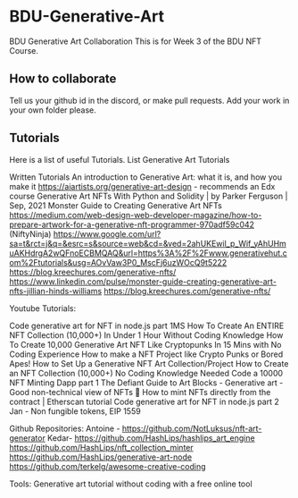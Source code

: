 # BDU-Generative-Art
BDU Generative Art Collaboration
This is for Week 3 of the BDU NFT Course.

## How to collaborate

Tell us your github id in the discord, or make pull requests. Add your work in your own folder please. 
## Tutorials
Here is a list of useful Tutorials. List Generative Art Tutorials

Written Tutorials
An introduction to Generative Art: what it is, and how you make it
https://aiartists.org/generative-art-design - recommends an Edx course
Generative Art NFTs With Python and Solidity | by Parker Ferguson | Sep, 2021
Monster Guide to Creating Generative Art NFTs
https://medium.com/web-design-web-developer-magazine/how-to-prepare-artwork-for-a-generative-nft-programmer-970adf59c042 (NiftyNinja)
https://www.google.com/url?sa=t&rct=j&q=&esrc=s&source=web&cd=&ved=2ahUKEwil_p_Wif_yAhUHmuAKHdrgA2wQFnoECBMQAQ&url=https%3A%2F%2Fwww.generativehut.com%2Ftutorials&usg=AOvVaw3P0_MscFj6uzWOcQ9t5222
https://blog.kreechures.com/generative-nfts/
https://www.linkedin.com/pulse/monster-guide-creating-generative-art-nfts-jillian-hinds-williams
https://blog.kreechures.com/generative-nfts/

Youtube Tutorials:

Code generative art for NFT in node.js part 1MS
How To Create An ENTIRE NFT Collection (10,000+) In Under 1 Hour Without Coding Knowledge
How To Create 10,000 Generative Art NFT Like Cryptopunks In 15 Mins with No Coding Experience
How to make a NFT Project like Crypto Punks or Bored Apes!
How to Set Up a Generative NFT Art Collection/Project
How to Create an NFT Collection (10,000+) No Coding Knowledge Needed
Code a 10000 NFT Minting Dapp part 1
The Defiant Guide to Art Blocks - Generative art - Good non-technical view of NFTs
🌿 How to mint NFTs directly from the contract | Etherscan tutorial
Code generative art for NFT in node.js part 2
Jan - Non fungible tokens, EIP 1559 


Github Repositories:
Antoine - https://github.com/NotLuksus/nft-art-generator
Kedar-
https://github.com/HashLips/hashlips_art_engine
https://github.com/HashLips/nft_collection_minter
https://github.com/HashLips/generative-art-node
https://github.com/terkelg/awesome-creative-coding

Tools:
Generative art tutorial without coding with a free online tool

